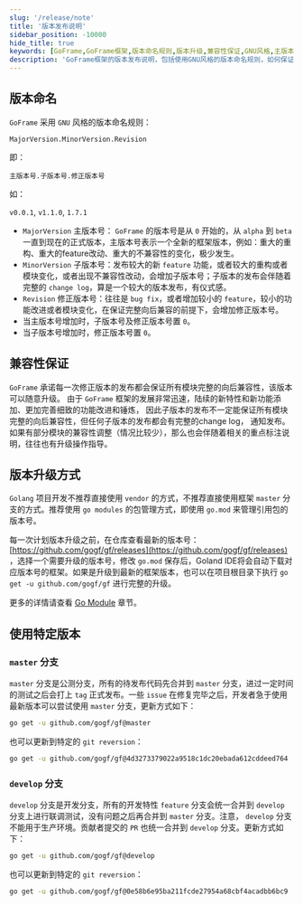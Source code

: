 ```yaml
---
slug: '/release/note'
title: '版本发布说明'
sidebar_position: -10000
hide_title: true
keywords: [GoFrame,GoFrame框架,版本命名规则,版本升级,兼容性保证,GNU风格,主版本号,子版本号,修正版本号,go modules]
description: 'GoFrame框架的版本发布说明，包括使用GNU风格的版本命名规则，如何保证版本间的兼容性，以及推荐的版本升级方式。此外，文中还介绍了master和develop分支的使用注意事项及操作方法，以确保开发者能够高效地管理和升级框架版本。'
---
```


## 版本命名

`GoFrame` 采用 `GNU` 风格的版本命名规则：

`MajorVersion.MinorVersion.Revision`

即：

`主版本号.子版本号.修正版本号`

如：

`v0.0.1`, `v1.1.0`, `1.7.1`

- `MajorVersion` 主版本号： `GoFrame` 的版本号是从 `0` 开始的，从 `alpha` 到 `beta` 一直到现在的正式版本，主版本号表示一个全新的框架版本，例如：重大的重构、重大的feature改动、重大的不兼容性的变化，极少发生。
- `MinorVersion` 子版本号：发布较大的新 `feature` 功能，或者较大的重构或者模块变化，或者出现不兼容性改动，会增加子版本号；子版本的发布会伴随着完整的 `change log`，算是一个较大的版本发布，有仪式感。
- `Revision` 修正版本号：往往是 `bug fix`，或者增加较小的 `feature`，较小的功能改进或者模块变化，在保证完整向后兼容的前提下，会增加修正版本号。
- 当主版本号增加时，子版本号及修正版本号置 `0`。
- 当子版本号增加时，修正版本号置 `0`。

## 兼容性保证

`GoFrame` 承诺每一次修正版本的发布都会保证所有模块完整的向后兼容性，该版本可以随意升级。
由于 `GoFrame` 框架的发展非常迅速，陆续的新特性和新功能添加、更加完善细致的功能改进和锤炼，
因此子版本的发布不一定能保证所有模块完整的向后兼容性，但任何子版本的发布都会有完整的change log，
通知发布。如果有部分模块的兼容性调整（情况比较少），那么也会伴随着相关的重点标注说明，往往也有升级操作指导。

## 版本升级方式

`Golang` 项目开发不推荐直接使用 `vendor` 的方式，不推荐直接使用框架 `master` 分支的方式。推荐使用 `go modules` 的包管理方式，即使用 `go.mod` 来管理引用包的版本号。

每一次计划版本升级之前，在仓库查看最新的版本号： [https://github.com/gogf/gf/releases](https://github.com/gogf/gf/releases) ，选择一个需要升级的版本号，修改 `go.mod` 保存后，Goland IDE将会自动下载对应版本号的框架。如果是升级到最新的框架版本，也可以在项目根目录下执行 `go get -u github.com/gogf/gf` 进行完整的升级。

更多的详情请查看 [Go Module](../docs/其他资料/准备工作/Go%20Module.md) 章节。

## 使用特定版本

### `master` 分支

`master` 分支是公测分支，所有的待发布代码先合并到 `master` 分支，进过一定时间的测试之后会打上 `tag` 正式发布。一些 `issue` 在修复完毕之后，开发者急于使用最新版本可以尝试使用 `master` 分支，更新方式如下：

```bash
go get -u github.com/gogf/gf@master
```

也可以更新到特定的 `git reversion`：

```bash
go get -u github.com/gogf/gf@4d3273379022a9518c1dc20ebada612cddeed764
```

### `develop` 分支

`develop` 分支是开发分支，所有的开发特性 `feature` 分支会统一合并到 `develop` 分支上进行联调测试，没有问题之后再合并到 `master` 分支。注意， `develop` 分支不能用于生产环境。贡献者提交的 `PR` 也统一合并到 `develop` 分支。更新方式如下：

```bash
go get -u github.com/gogf/gf@develop
```

也可以更新到特定的 `git reversion`：

```bash
go get -u github.com/gogf/gf@0e58b6e95ba211fcde27954a68cbf4acadbb6bc9
```
